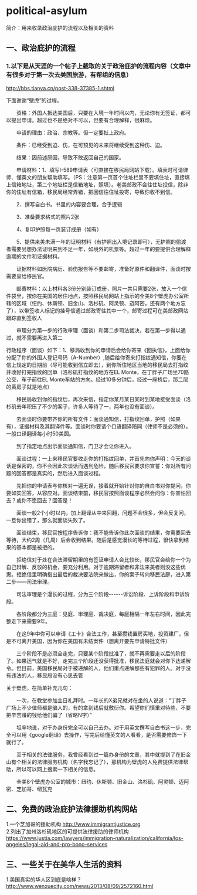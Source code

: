 # political-asylum
简介：用来收录政治庇护的流程以及相关的资料
## 一、政治庇护的流程

### 1.以下是从天涯的一个帖子上截取的关于政治庇护的流程内容（文章中有很多对于第一次去美国旅游，有帮组的信息）
   http://bbs.tianya.cn/post-338-37385-1.shtml
 
 下面谢谢“壁虎”的过程。

　　资格：外国人抵达美国后，只要在入境一年时间以内，无论你有无签证，都可以提出申请。超过也不是绝对不可以，但要有合理解释，很麻烦。

　　申请的理由：政治、宗教等。但一定要扯上政府。

　　条件：已经受到迫、伤，在可预见的未来将继续受到这种伤、迫。

　　结果：因前述原因，导致不敢返回自己的国家。

　　申请材料：1、填写I-589申请表（可直接在移民局网站下载）。填表时可请律师、懂英文的朋友帮助填写。（PS：注意第一页首个住址栏里不要填住址，直接填上信箱地址，第二个地址栏是信箱地址，照填）。老美邮政不会往住址投信，除非你的住址有信箱，移民局经常弄错，把回信往住址投寄，导致你收不到信。

　　2、撰写自白书。书里的内容要合理，合乎逻辑

　　3、准备要求格式的照片2张

　　4、复印护照每一页装订成册（如有）

　　5、提供来美未满一年的证明材料（有护照出入境记录即可），无护照的偷渡者需要另想办法证明来到不足一年，如境外的机票等。超过一年的要提供合理解释逾期的文件和证据材料。

　　证据材料如医院病历、验伤报告等不要邮寄，准备好原件和翻译件，面谈时按需要呈给移民官。

　　邮寄材料：以上材料各3份分别装订成册，照片一共只需要2张，放入一个信件袋里，按你在美国的居住地点，按照移民局网站上指示的全美8个壁虎办公室所辖的区域（纽约、休斯顿、旧金山、洛杉矶、阿灵顿、迈阿密，还有两个地方忘了），以带签收人标记的挂号信通过邮政寄往其中一个，邮寄过程可在美邮政网站跟踪直到签收人 

　　审理分为第一步的行政审理（面谈）和第二步司法裁决，若在第一步得以通过，就不需要再进入第二
  
  行政程序（面谈）如下：1、移局收到你的申请后会给你寄来《回执信》，上面给你分配了你的外国人登记号码（A-Number）,随后给你寄来打指纹通知信，你要在信上规定的日期前（尽可能收到信立即去），到你所住地区当地的移民局去打指纹并收好打完指纹的回单（洛杉矶打指纹的地方在EL Monte，在丁胖子广场坐70路公交，车子前往EL Monte车站的方向。经过10多分钟后，经过一座桥后，那二层的黄房子就是地点）

　　移民局收到你的指纹后，再次来信，指定你某月某日某时到某地接受面谈（洛杉矶去年积压了不少的案子，许多人等待了一，两年也没有面谈）。

　　去面谈时你要带齐你的所有文件：面谈通知信，打指纹回单，护照（如果有），证据材料及其翻译件等。面谈时你要请个口语翻译陪同（律师不是必须的）。一般口译翻译每小时50美圆。 

　　到了指定地点出示面谈通知信，门卫才会让你进入。

　　面谈过程：一上来移民官要收走你的打指纹回单，并首先向你声明：今天的谈话是保密的，你不会因此次谈话而遇到危险，随后移民官要求你宣誓：你对所有问题的回答都是真实的，然后进入面谈过程。

　　先把你的申请表与你核对一遍无误，接着就开始针对你的自白书对你提问，你要如实回答，从容应对。面谈结束前，移民官按照面谈程序必然会问你：你害怕回去？或你不愿回去？回答是！ 

　　面谈一般2个小时以内，加上翻译从中来回翻，问题不会很多，但会反复问，一旦你出错了，那么就面谈失败了。

　　面谈结束，移民官按程序告诉你：我不能告诉你此次面谈的结果，你需要回去等待，大约2周（几周）后会收到结果。随后是感觉漫长的等待过程，很快拿到结果的基本都是被拒的。

　　拒绝信对于处在合法滞留期里的有签证申请人会比较长，移民官会给你一个为自己辩解、反驳的机会，要充分利用。对于逾期滞留者和非法来美者则没这些优惠。拒绝信里明确指出最后的裁决要法院来做出，你的案子转向移民法庭，进入第二步——司法审理。 

　　司法审理是个漫长的过程，分为三个阶段------诉讼阶段、上诉阶段和申诉阶段。

　　各阶段都分为三庭：见庭、审理庭、裁决庭，每庭相隔一年左右时间，因此完整走下来需要9年。

　　在这9年中你可以申请《工卡》合法工作，甚至攒钱置房买地，投资建厂，但是不可离开美国，因为你在美国有未结案件（想离开要先申请特批文件） 

　　三个阶段不是必须全走完，只要某个阶段批准了，就不再需要走以后的阶段了。如果运气就是不好，走完三个阶段还没获得批准，移民法庭就会对你下达递解令。但目前，美国移民局对于被递解的人，他们重点递解那些有犯罪的人。对于没有违法的人，移民局没有心思去管
  
  
  关于壁虎，在简单补充几句：

　　一次，在教堂参加主日礼拜时。一年长的X弟兄就对在坐的人说道：“丁胖子广场上不少律师都是骗人的，有的拿到钱后就敷衍你。希望你们慎重对待些，不要把辛苦赚的钱给他们骗了（省略N字）”

　　坦率地说，对于办身份完全可以自己去办。对于用英文撰写自白书这一步，完全可以用《google翻译》去操作，写完后给懂英文的人看看，是否需要修饰一下就行了。

　　至于相关的法律服务，我曾经看到过一篇办身份的文章，其中就提到了在旧金山有个相关的法律服务机构（名字我忘记了），那机构为壁虎的人免费提供法律帮助，所以可以网上搜索一下相关的信息。

　　全美8个壁虎办公室的城市：纽约、休斯顿、旧金山、洛杉矶、阿灵顿、迈阿密、芝加哥、纽瓦克



## 二、免费的政治庇护法律援助机构网站
1.一个芝加哥的援助机构
http://www.immigrantjustice.org <br/>
2.列出了加州洛杉矶地区的可提供法律援助的律师机构
https://www.justia.com/lawyers/immigration-naturalization/california/los-angeles/legal-aid-and-pro-bono-services

## 三、一些关于在美华人生活的资料
1.美国真实的华人区到底是啥样？
http://www.wenxuecity.com/news/2013/08/09/2572160.html
